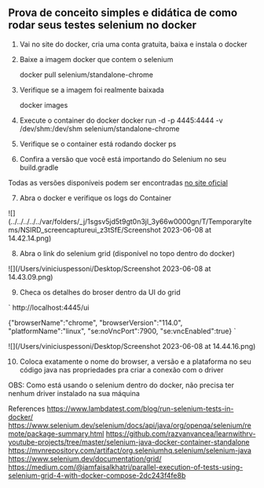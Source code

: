 ## Prova de conceito simples e didática de como rodar seus testes selenium no docker


1. Vai no site do docker, cria uma conta gratuita, baixa e instala o docker

2. Baixe a imagem docker que contem o selenium

   docker pull selenium/standalone-chrome

3. Verifique se a imagem foi realmente baixada

   docker images

4. Execute o container do docker
   docker run -d -p 4445:4444 -v /dev/shm:/dev/shm selenium/standalone-chrome

5. Verifique se o container está rodando
   docker ps

6. Confira a versão que você está importando do Selenium  no seu build.gradle
 
Todas as versões disponíveis podem ser encontradas [no site oficial]( https://mvnrepository.com/artifact/org.seleniumhq.selenium/selenium-java
)

7. Abra o docker e verifique os logs do Container

![](../../../../../var/folders/_j/1sgsv5jd5t9gt0n3jl_3y66w0000gn/T/TemporaryItems/NSIRD_screencaptureui_z3tSfE/Screenshot 2023-06-08 at 14.42.14.png)

8. Abra o link do selenium grid (disponível no topo dentro do docker)

![](/Users/viniciuspessoni/Desktop/Screenshot 2023-06-08 at 14.43.09.png)

9. Checa os detalhes do broser dentro da UI do grid
  
` http://localhost:4445/ui

   {"browserName":"chrome",
   "browserVersion":"114.0",
   "platformName":"linux",
   "se:noVncPort":7900,
   "se:vncEnabled":true} `

![](/Users/viniciuspessoni/Desktop/Screenshot 2023-06-08 at 14.44.16.png)

10. Coloca exatamente o nome do browser, a versão e a plataforma no seu código java nas propriedades pra criar a conexão com o driver



OBS:
Como está usando o selenium dentro do docker, não precisa ter nenhum driver instalado na sua máquina


References
https://www.lambdatest.com/blog/run-selenium-tests-in-docker/
https://www.selenium.dev/selenium/docs/api/java/org/openqa/selenium/remote/package-summary.html
https://github.com/razvanvancea/learnwithrv-youtube-projects/tree/master/selenium-java-docker-container-standalone
https://mvnrepository.com/artifact/org.seleniumhq.selenium/selenium-java
https://www.selenium.dev/documentation/grid/
https://medium.com/@iamfaisalkhatri/parallel-execution-of-tests-using-selenium-grid-4-with-docker-compose-2dc243f4fe8b
